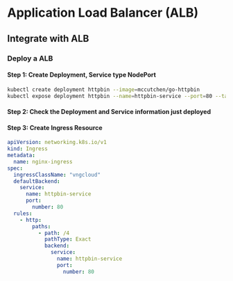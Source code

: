 # Application Load Balancer (ALB)

## Integrate with ALB

### Deploy a ALB

#### Step 1: Create Deployment, Service type NodePort

```bash
kubectl create deployment httpbin --image=mccutchen/go-httpbin                  
kubectl expose deployment httpbin --name=httpbin-service --port=80 --target-port=8080 --type=NodePort
```

#### Step 2: Check the Deployment and Service information just deployed

#### Step 3: Create Ingress Resource

```yaml
apiVersion: networking.k8s.io/v1
kind: Ingress
metadata:
  name: nginx-ingress
spec:
  ingressClassName: "vngcloud"
  defaultBackend:
    service:
      name: httpbin-service
      port:
        number: 80
  rules:
    - http:
        paths:
          - path: /4
            pathType: Exact
            backend:
              service:
                name: httpbin-service
                port:
                  number: 80
```
